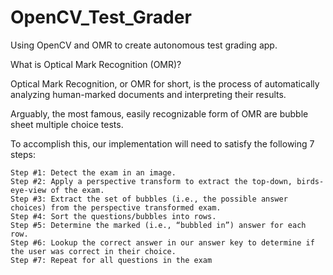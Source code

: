# OpenCV_Test_Grader
Using OpenCV and OMR to create autonomous test grading app.

What is Optical Mark Recognition (OMR)?

Optical Mark Recognition, or OMR for short, is the process of automatically analyzing human-marked documents and interpreting their results.

Arguably, the most famous, easily recognizable form of OMR are bubble sheet multiple choice tests.

To accomplish this, our implementation will need to satisfy the following 7 steps:

    Step #1: Detect the exam in an image.
    Step #2: Apply a perspective transform to extract the top-down, birds-eye-view of the exam.
    Step #3: Extract the set of bubbles (i.e., the possible answer choices) from the perspective transformed exam.
    Step #4: Sort the questions/bubbles into rows.
    Step #5: Determine the marked (i.e., “bubbled in”) answer for each row.
    Step #6: Lookup the correct answer in our answer key to determine if the user was correct in their choice.
    Step #7: Repeat for all questions in the exam
